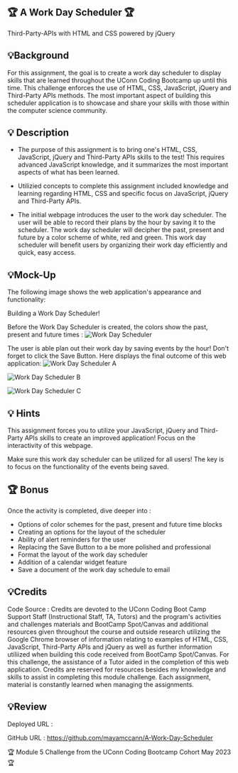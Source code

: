 ## 🏆 A Work Day Scheduler 🏆
Third-Party-APIs with HTML and CSS powered by jQuery

## 💡Background
For this assignment, the goal is to create a work day scheduler to display skills that are learned throughout the UConn Coding Bootcamp up until this time. This challenge enforces the use of HTML, CSS, JavaScript, jQuery and Third-Party APIs methods. The most important aspect of building this scheduler application is to showcase and share your skills with those within the computer science community. 

## 💡 Description

* The purpose of this assignment is to bring one's HTML, CSS, JavaScript, jQuery and Third-Party APIs skills to the test! This requires advanced JavaScript knowledge, and it summarizes the most important aspects of what has been learned.

* Utilizied concepts to complete this assignment included knowledge and learning regarding HTML, CSS and specific focus on JavaScript, jQuery and Third-Party APIs. 

* The initial webpage introduces the user to the work day scheduler. The user will be able to record their plans by the hour by saving it to the scheduler. The work day scheduler will decipher the past, present and future by a color scheme of white, red and green. This work day scheduler will benefit users by organizing their work day efficiently and quick, easy access. 

## 💡Mock-Up
The following image shows the web application's appearance and functionality: 

Building a Work Day Scheduler!

Before the Work Day Scheduler is created, the colors show the past, present and future times :
![Work Day Scheduler](https://github.com/mayamccann/A-Work-Day-Scheduler/assets/112992245/b0502f93-3002-4e94-ac27-8e5ff453d4b7)


The user is able plan out their work day by saving events by the hour! Don't forget to click the Save Button. Here displays the final outcome of this web application: 
![Work Day Scheduler A](https://github.com/mayamccann/A-Work-Day-Scheduler/assets/112992245/954a2e70-6c21-48e6-9ee7-54ac2adb9b79)

![Work Day Scheduler B](https://github.com/mayamccann/A-Work-Day-Scheduler/assets/112992245/46989d8d-d002-403d-8df9-83347a9854a4)

![Work Day Scheduler C](https://github.com/mayamccann/A-Work-Day-Scheduler/assets/112992245/b052605d-6ebc-4919-b655-617582eb8bdd)


## 💡 Hints
This assignment forces you to utilize your JavaScript, jQuery and Third-Party APIs skills to create an improved application! Focus on the interactivity of this webpage.

Make sure this work day scheduler can be utilized for all users! The key is to focus on the functionality of the events being saved.

## 🏆 Bonus
Once the activity is completed, dive deeper into :

- Options of color schemes for the past, present and future time blocks
- Creating an options for the layout of the scheduler
- Ability of alert reminders for the user 
- Replacing the Save Button to a be more polished and professional
- Format the layout of the work day scheduler
- Addition of a calendar widget feature
- Save a document of the work day schedule to email


## 💡Credits
Code Source : Credits are devoted to the UConn Coding Boot Camp Support Staff (Instructional Staff, TA, Tutors) and the program's activities and challenges materials and BootCamp Spot/Canvas and additional resources given throughout the course and outside research utilizing the Google Chrome browser of information relating to examples of HTML, CSS, JavaScript, Third-Party APIs and jQuery as well as further information utiliized when building this code received from BootCamp Spot/Canvas. For this challenge, the assistance of a Tutor aided in the completion of this web application. Credits are reserved for resources besides my knowledge and skills to assist in completing this module challenge. Each assignment, material is constantly learned when managing the assignments. 

## 💡Review 

Deployed URL :


GitHub URL :
https://github.com/mayamccann/A-Work-Day-Scheduler

🏆 Module 5 Challenge from the UConn Coding Bootcamp Cohort May 2023 🏆
